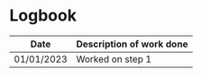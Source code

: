 # Logbook

|    Date    | Description of work done |
| :--------: | ------------------------ |
| 01/01/2023 | Worked on step 1         |
